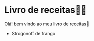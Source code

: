 # Livro de receitas:woman_cook:

Olá! bem vindo ao meu livro de receitas:wave:

- Strogonoff de frango

